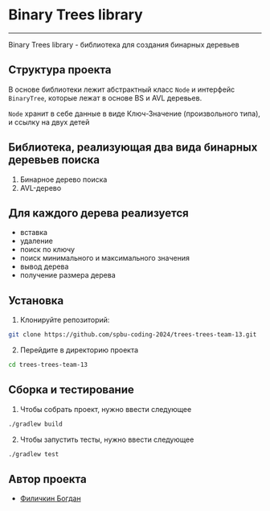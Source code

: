 # Binary Trees library

***

Binary Trees library - библиотека для создания бинарных деревьев

## Структура проекта

В основе библиотеки лежит абстрактный класс `Node` и интерфейс `BinaryTree`,
которые лежат в основе BS и AVL деревьев.

`Node` хранит в себе данные в виде Ключ-Значение (произвольного типа),
и ссылку на двух детей

## Библиотека, реализующая два вида бинарных деревьев поиска

1. Бинарное дерево поиска
2. AVL-дерево

## Для каждого дерева реализуется

* вставка
* удаление
* поиск по ключу
* поиск минимального и максимального значения
* вывод дерева
* получение размера дерева

## Установка

1. Клонируйте репозиторий:
```bash
git clone https://github.com/spbu-coding-2024/trees-trees-team-13.git
```

2. Перейдите в директорию проекта
```bash
cd trees-trees-team-13
```

## Сборка и тестирование

1. Чтобы собрать проект, нужно ввести следующее
```bash
./gradlew build
```
2. Чтобы запустить тесты, нужно ввести следующее
```bash
./gradlew test
```


## Автор проекта

* [Филичкин Богдан](https://github.com/Bogban893)